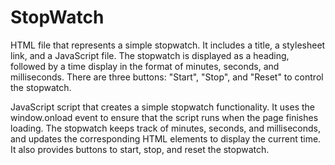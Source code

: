 # StopWatch

 HTML file that represents a simple stopwatch. It includes a title, a stylesheet link, and a JavaScript file. The stopwatch is displayed as a heading, followed by a time display in the format of minutes, seconds, and milliseconds. There are three buttons: "Start", "Stop", and "Reset" to control the stopwatch.

 JavaScript script that creates a simple stopwatch functionality. It uses the window.onload event to ensure that the script runs when the page finishes loading. The stopwatch keeps track of minutes, seconds, and milliseconds, and updates the corresponding HTML elements to display the current time. It also provides buttons to start, stop, and reset the stopwatch.
